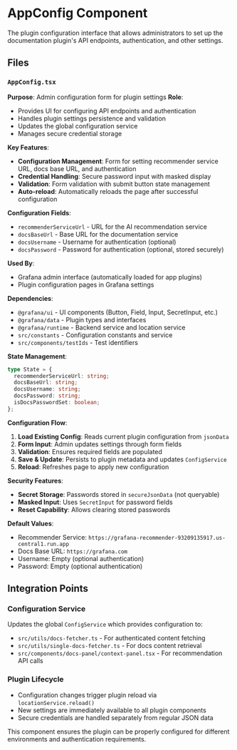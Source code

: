# AppConfig Component

The plugin configuration interface that allows administrators to set up the documentation plugin's API endpoints, authentication, and other settings.

## Files

### `AppConfig.tsx`
**Purpose**: Admin configuration form for plugin settings
**Role**: 
- Provides UI for configuring API endpoints and authentication
- Handles plugin settings persistence and validation
- Updates the global configuration service
- Manages secure credential storage

**Key Features**:
- **Configuration Management**: Form for setting recommender service URL, docs base URL, and authentication
- **Credential Handling**: Secure password input with masked display
- **Validation**: Form validation with submit button state management
- **Auto-reload**: Automatically reloads the page after successful configuration

**Configuration Fields**:
- `recommenderServiceUrl` - URL for the AI recommendation service
- `docsBaseUrl` - Base URL for the documentation service
- `docsUsername` - Username for authentication (optional)
- `docsPassword` - Password for authentication (optional, stored securely)

**Used By**:
- Grafana admin interface (automatically loaded for app plugins)
- Plugin configuration pages in Grafana settings

**Dependencies**:
- `@grafana/ui` - UI components (Button, Field, Input, SecretInput, etc.)
- `@grafana/data` - Plugin types and interfaces
- `@grafana/runtime` - Backend service and location service
- `src/constants` - Configuration constants and service
- `src/components/testIds` - Test identifiers

**State Management**:
```typescript
type State = {
  recommenderServiceUrl: string;
  docsBaseUrl: string;
  docsUsername: string;
  docsPassword: string;
  isDocsPasswordSet: boolean;
};
```

**Configuration Flow**:
1. **Load Existing Config**: Reads current plugin configuration from `jsonData`
2. **Form Input**: Admin updates settings through form fields
3. **Validation**: Ensures required fields are populated
4. **Save & Update**: Persists to plugin metadata and updates `ConfigService`
5. **Reload**: Refreshes page to apply new configuration

**Security Features**:
- **Secret Storage**: Passwords stored in `secureJsonData` (not queryable)
- **Masked Input**: Uses `SecretInput` for password fields
- **Reset Capability**: Allows clearing stored passwords

**Default Values**:
- Recommender Service: `https://grafana-recommender-93209135917.us-central1.run.app`
- Docs Base URL: `https://grafana.com`
- Username: Empty (optional authentication)
- Password: Empty (optional authentication)

## Integration Points

### Configuration Service
Updates the global `ConfigService` which provides configuration to:
- `src/utils/docs-fetcher.ts` - For authenticated content fetching
- `src/utils/single-docs-fetcher.ts` - For docs content retrieval
- `src/components/docs-panel/context-panel.tsx` - For recommendation API calls

### Plugin Lifecycle
- Configuration changes trigger plugin reload via `locationService.reload()`
- New settings are immediately available to all plugin components
- Secure credentials are handled separately from regular JSON data

This component ensures the plugin can be properly configured for different environments and authentication requirements. 